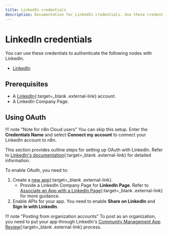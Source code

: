 ```yaml
---
title: LinkedIn credentials
description: Documentation for LinkedIn credentials. Use these credentials to authenticate LinkedIn in n8n, a workflow automation platform.
---
```


# LinkedIn credentials

You can use these credentials to authenticate the following nodes with LinkedIn.

- [LinkedIn](/integrations/builtin/app-nodes/n8n-nodes-base.linkedin/)


## Prerequisites

* A [LinkedIn](https://www.linkedin.com/){:target=_blank .external-link} account.
* A LinkedIn Company Page.

## Using OAuth

!!! note "Note for n8n Cloud users"
    You can skip this setup. Enter the **Credentials Name** and select **Connect my account** to connect your LinkedIn account to n8n.

This section provides outline steps for setting up OAuth with LinkedIn. Refer to [LinkedIn's documentation](https://learn.microsoft.com/en-gb/linkedin/){:target=_blank .external-link} for detailed information.

To enable OAuth, you need to:

1. Create a [new app](https://www.linkedin.com/developers/apps/new){:target=_blank .external-link}.
	* Provide a LinkedIn Company Page for **LinkedIn Page**. Refer to [Associate an App with a LinkedIn Page](https://www.linkedin.com/help/linkedin/answer/a548360){:target=_blank .external-link} for more guidance.
2. Enable APIs for your app. You need to enable **Share on LinkedIn** and **Sign In with LinkedIn**.

!!! note "Posting from organization accounts"
	To post as an organization, you need to put your app through LinkedIn's [Community Management App Review](https://learn.microsoft.com/en-us/linkedin/marketing/community-management-app-review){:target=_blank .external-link} process.
